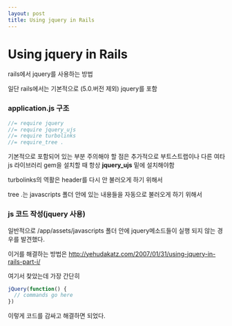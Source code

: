 ```yaml
---
layout: post
title: Using jquery in Rails
---
```

# Using jquery in Rails

rails에서 jquery를 사용하는 방법

일단 rails에서는 기본적으로 (5.0.버전 제외) jquery를 포함

### application.js 구조

```javascript
//= require jquery
//= require jquery_ujs
//= require turbolinks
//= require_tree .
```

기본적으로 포함되어 있는 부분
주의해야 할 점은 추가적으로 부트스트랩이나 다른 여타 js 라이브러리 gem을 설치할 때 항상 **jquery_ujs** 밑에 설치해야함

turbolinks의 역활은 header를 다시 안 불러오게 하기 위해서

tree .는 javascripts 폴더 안에 있는 내용들을 자동으로 불러오게 하기 위해서

### js 코드 작성(jquery 사용)

일반적으로 /app/assets/javascripts 폴더 안에 jquery메소드들이 실행 되지 않는 경우를 발견했다.

이거를 해결하는 방법은 http://yehudakatz.com/2007/01/31/using-jquery-in-rails-part-i/

여기서 찾았는데 가장 간단히

```javascript
jQuery(function() {  
  // commands go here
})
```

이렇게 코드를 감싸고 해결하면 되었다.
